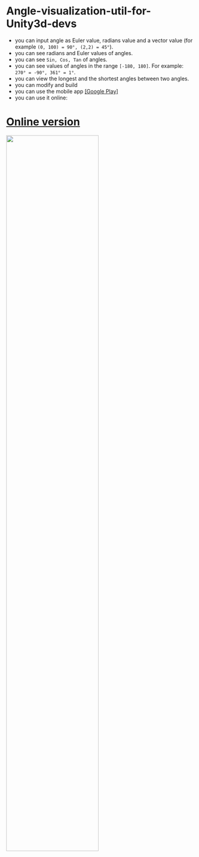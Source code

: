 # Angle-visualization-util-for-Unity3d-devs
- you can input angle as Euler value, radians value and a vector value (for example ```(0, 100) = 90°, (2,2) = 45°```).
- you can see radians and Euler values of angles.
- you can see ```Sin, Cos, Tan``` of angles.
- you can see values of angles in the range ```[-180, 180]```. For example: ```270° = -90°, 361° = 1°```.
- you can view the longest and the shortest angles between two angles. 
- you can modify and build
- you can use the mobile app <a href="https://play.google.com/store/apps/details?id=com.archypiragkov.angletool">[Google Play]</a>
- you can use it online: 
<p align="center">
  <a href="https://arhcy.github.io/Angle-visualization-util-for-Unity3d-devs/built/">     
    <h1>
     Online version
    </h1>
  </a>
  <a href="https://arhcy.github.io/Angle-visualization-util-for-Unity3d-devs/built/">
  <img align="center" width="70%" src="docs/images/scr1.png">
  </a>
</p>
